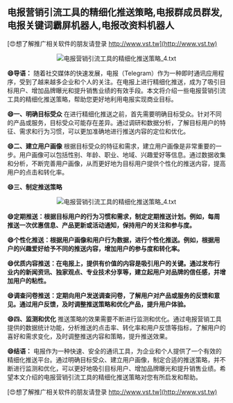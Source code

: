 ## **电报营销引流工具的精细化推送策略,电报群成员群发,电报关键词霸屏机器人,电报改资料机器人**

[😍想了解推广相关软件的朋友请登录 http://www.vst.tw](http://www.vst.tw)

 <center><img src="https://vst.tw/MP4/tuiguang/png/4.png" alt="电报营销引流工具的精细化推送策略_4.txt"></center>

**😄导语：**
随着社交媒体的快速发展，电报（Telegram）作为一种即时通讯应用程序，受到了越来越多企业和个人的关注。在电报上进行精细化推送，成为了吸引目标用户、增加品牌曝光和提升销售业绩的有效手段。本文将介绍一些电报营销引流工具的精细化推送策略，帮助您更好地利用电报实现商业目标。

**😄一、明确目标受众**
在进行精细化推送之前，首先需要明确目标受众。针对不同的产品或服务，目标受众可能存在差异。通过调研和数据分析，了解目标用户的特征、需求和行为习惯，可以更加准确地进行推送内容的定位和优化。

**😄二、建立用户画像**
根据目标受众的特征和需求，建立用户画像是非常重要的一步。用户画像可以包括性别、年龄、职业、地域、兴趣爱好等信息。通过数据收集和分析，不断完善用户画像，从而更好地为目标用户提供个性化的推送内容，提高用户的点击和转化率。

**😄三、制定推送策略**

 <center><img src="https://vst.tw/MP4/tuiguang/png/3.png" alt="电报营销引流工具的精细化推送策略_4.txt"></center>

**😄定期推送：根据目标用户的行为习惯和需求，制定定期推送计划。例如，每周推送一次优惠信息、产品更新或活动通知，保持用户的关注和参与度。**

**😄个性化推送：根据用户画像和用户行为数据，进行个性化推送。例如，根据用户的兴趣爱好给予不同的推送内容，增加用户的参与度和转化率。**

**😄优质内容推送：在电报上，提供有价值的内容是吸引用户的关键。通过发布行业内的新闻资讯、独家观点、专业技术分享等，建立起用户对品牌的信任感，并增加用户的粘性。**

**😄调查问卷推送：定期向用户发送调查问卷，了解用户对产品或服务的反馈和意见。通过用户反馈，及时调整推送策略和优化产品，提升用户体验。**

**😄四、监测和优化**
推送策略的效果需要不断进行监测和优化。通过电报营销工具提供的数据统计功能，分析推送的点击率、转化率和用户反馈等指标，了解用户的喜好和需求变化，及时调整推送内容和策略，提升推送效果。

**😄结语：**
电报作为一种快速、安全的通讯工具，为企业和个人提供了一个有效的精细化推送平台。通过明确目标受众、建立用户画像，制定合适的推送策略，并不断进行监测和优化，可以更好地吸引目标用户、增加品牌曝光和提升销售业绩。希望本文介绍的电报营销引流工具的精细化推送策略对您有所启发和帮助。

[😍想了解推广相关软件的朋友请登录 http://www.vst.tw](http://www.vst.tw)



